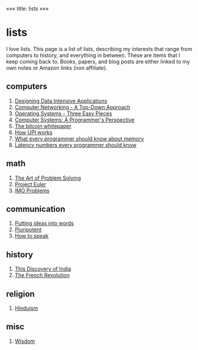 «««
title: lists
»»»

# lists

I love lists. This page is a list of lists, describing my interests that range from computers to history, and everything in between. These are items that I keep coming back to. Books, papers, and blog posts are either linked to my own notes or Amazon links (non affiliate).

## computers

1. [Designing Data Intensive Applications](/notes/DDIA)
2. [Computer Networking - A Top-Down Approach](https://www.amazon.com/Computer-Networking-Top-Down-Approach-7th/dp/0133594149/ref=sr_1_2?crid=336CFJSUYAA1B&keywords=computer+networking+a+top-down+approach&qid=1707666827&s=books&sprefix=computer+networkin%2Cstripbooks-intl-ship%2C321&sr=1-2)
3. [Operating Systems - Three Easy Pieces](https://pages.cs.wisc.edu/~remzi/OSTEP/)
4. [Computer Systems: A Programmer's Perspective](https://csapp.cs.cmu.edu/)
5. [The bitcoin whitepaper](https://bitcoin.org/en/bitcoin-paper)
6. [How UPI works](https://blog.setu.co/articles/upi-101-the-basics)
7. [What every programmer should know about memory](https://lwn.net/Articles/250967/)
8. [Latency numbers every programmer should know](https://gist.github.com/jboner/2841832)

## math

1. [The Art of Problem Solving](https://artofproblemsolving.com/)
2. [Project Euler](https://projecteuler.net/)
3. [IMO Problems](https://www.imo-official.org/problems.aspx)

## communication

1. [Putting ideas into words](https://paulgraham.com/words.html)
2. [Pluripotent](https://www.theplurisociety.com/)
3. [How to speak](https://www.youtube.com/watch?v=Unzc731iCUY&ab_channel=MITOpenCourseWare)

## history

1. [This Discovery of India](/notes/the-discovery-of-india)
2. [The French Revolution](/notes/the-french-revolution)

## religion

1. [Hinduism](/notes/hinduism)

## misc

1. [Wisdom](/notes/wisdom)
